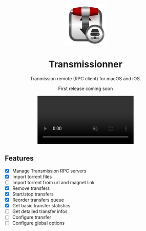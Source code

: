<p align="center">
  <img src="Transmissionner/Assets.xcassets/AppIcon.appiconset/AppIcon 256.png" width="128" height="128"/>
</p>

<h1 align="center">Transmissionner</h1>

<p align="center">
  Tranmission remote (RPC client) for macOS and iOS.
</p>

<!-- <p align="center">
  <a href="https://github.com/juliendargelos/transmissionner/releases/latest/download/Transmissionner.app.zip">
    Download latest release
  </a>
</p> -->

<p align="center">
  First release coming soon
</p>

<p align="center">
  <video
    muted
    loop
    autoplay
    playsinline
    src="https://github.com/juliendargelos/transmissionner/assets/3743321/20bc93dc-c6d0-482c-9ec9-8a45e53ec919"
  ></video>
</p>

## Features

- [x] Manage Transmission RPC servers
- [x] Import torrent files
- [ ] Import torrent from url and magnet link
- [x] Remove transfers
- [x] Start/stop transfers
- [x] Reorder transfers queue
- [x] Get basic transfer statistics
- [ ] Get detailed transfer infos
- [ ] Configure transfer
- [ ] Configure global options
